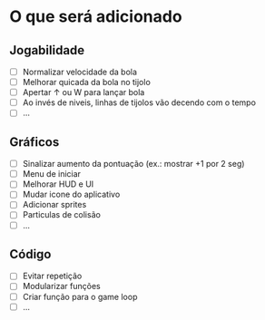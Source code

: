 # O que será adicionado

## Jogabilidade
- [ ] Normalizar velocidade da bola
- [ ] Melhorar quicada da bola no tijolo
- [ ] Apertar ↑ ou W para lançar bola
- [ ] Ao invés de niveis, linhas de tijolos vão decendo com o tempo
- [ ] ...

## Gráficos
- [ ] Sinalizar aumento da pontuação (ex.: mostrar +1 por 2 seg)
- [ ] Menu de iniciar
- [ ] Melhorar HUD e UI
- [ ] Mudar icone do aplicativo
- [ ] Adicionar sprites
- [ ] Particulas de colisão
- [ ] ...

## Código
- [ ] Evitar repetição
- [ ] Modularizar funções
- [ ] Criar função para o game loop
- [ ] ...
